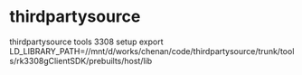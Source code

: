 # thirdpartysource
thirdpartysource
tools 3308 setup
 export LD_LIBRARY_PATH=//mnt/d/works/chenan/code/thirdpartysource/trunk/tools/rk3308gClientSDK/prebuilts/host/lib
